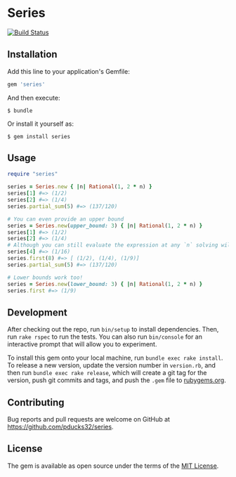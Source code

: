 # Series
[![Build Status](https://travis-ci.org/pducks32/series.svg)](https://travis-ci.org/pducks32/series)

## Installation

Add this line to your application's Gemfile:

```ruby
gem 'series'
```

And then execute:

    $ bundle

Or install it yourself as:

    $ gem install series

## Usage

```ruby
require "series"

series = Series.new { |n| Rational(1, 2 * n) }
series[1] #=> (1/2)
series[2] #=> (1/4)
series.partial_sum(5) #=> (137/120)

# You can even provide an upper bound
series = Series.new(upper_bound: 3) { |n| Rational(1, 2 * n) }
series[1] #=> (1/2)
series[2] #=> (1/4)
# Although you can still evaluate the expression at any `n` solving will halt at the bound
series[4] #=> (1/16)
series.first(8) #=> [ (1/2), (1/4), (1/9)]
series.partial_sum(5) #=> (137/120)

# Lower bounds work too!
series = Series.new(lower_bound: 3) { |n| Rational(1, 2 * n) }
series.first #=> (1/9)
```

## Development

After checking out the repo, run `bin/setup` to install dependencies. Then, run `rake rspec` to run the tests. You can also run `bin/console` for an interactive prompt that will allow you to experiment.

To install this gem onto your local machine, run `bundle exec rake install`. To release a new version, update the version number in `version.rb`, and then run `bundle exec rake release`, which will create a git tag for the version, push git commits and tags, and push the `.gem` file to [rubygems.org](https://rubygems.org).

## Contributing

Bug reports and pull requests are welcome on GitHub at https://github.com/pducks32/series.


## License

The gem is available as open source under the terms of the [MIT License](http://opensource.org/licenses/MIT).
